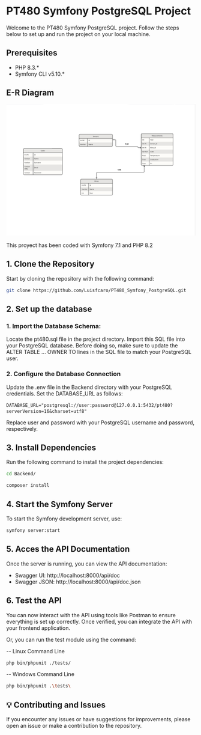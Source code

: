 # PT480 Symfony PostgreSQL Project

Welcome to the PT480 Symfony PostgreSQL project. Follow the steps below to set up and run the project on your local machine.

## Prerequisites

- PHP 8.3.*
- Symfony CLI v5.10.*

## E-R Diagram

![E-R Diagram image](Backend/public/E-R_PT480.png)

This proyect has been coded with Symfony 7.1 and PHP 8.2

## 1. Clone the Repository

Start by cloning the repository with the following command:

```bash
git clone https://github.com/Luisfcaro/PT480_Symfony_PostgreSQL.git
```

## 2. Set up the database

### 1. Import the Database Schema:

Locate the pt480.sql file in the project directory. Import this SQL file into your PostgreSQL database. Before doing so, make sure to update the ALTER TABLE ... OWNER TO lines in the SQL file to match your PostgreSQL user.

### 2. Configure the Database Connection

Update the .env file in the Backend directory with your PostgreSQL credentials. Set the DATABASE_URL as follows:

```
DATABASE_URL="postgresql://user:password@127.0.0.1:5432/pt480?serverVersion=16&charset=utf8"
```

Replace user and password with your PostgreSQL username and password, respectively.

## 3. Install Dependencies

Run the following command to install the project dependencies:

```bash
cd Backend/
```

```bash
composer install
```

## 4. Start the Symfony Server

To start the Symfony development server, use:

```bash
symfony server:start
```

## 5. Acces the API Documentation

Once the server is running, you can view the API documentation:

 - Swagger UI: http://localhost:8000/api/doc
 - Swagger JSON: http://localhost:8000/api/doc.json

## 6. Test the API

You can now interact with the API using tools like Postman to ensure everything is set up correctly. Once verified, you can integrate the API with your frontend application.

Or, you can run the test module using the command:

-- Linux Command Line

```bash
php bin/phpunit ./tests/
```

-- Windows Command Line

```bash
php bin/phpunit .\tests\
```

## 💡 Contributing and Issues

If you encounter any issues or have suggestions for improvements, please open an issue or make a contribution to the repository.